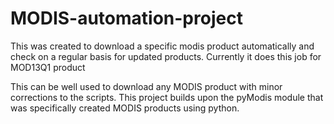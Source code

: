 # MODIS-automation-project
This was created to download a specific modis product automatically and check on a regular basis for updated products. Currently it does this job for MOD13Q1 product

This can be well used to download any MODIS product with minor corrections to the scripts. This project builds upon the pyModis module that was specifically created MODIS products using python.
